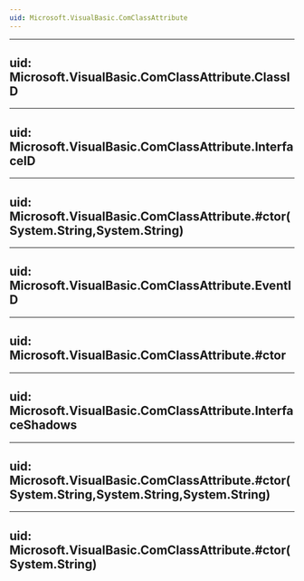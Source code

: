 ```yaml
---
uid: Microsoft.VisualBasic.ComClassAttribute
---
```


---
uid: Microsoft.VisualBasic.ComClassAttribute.ClassID
---

---
uid: Microsoft.VisualBasic.ComClassAttribute.InterfaceID
---

---
uid: Microsoft.VisualBasic.ComClassAttribute.#ctor(System.String,System.String)
---

---
uid: Microsoft.VisualBasic.ComClassAttribute.EventID
---

---
uid: Microsoft.VisualBasic.ComClassAttribute.#ctor
---

---
uid: Microsoft.VisualBasic.ComClassAttribute.InterfaceShadows
---

---
uid: Microsoft.VisualBasic.ComClassAttribute.#ctor(System.String,System.String,System.String)
---

---
uid: Microsoft.VisualBasic.ComClassAttribute.#ctor(System.String)
---
